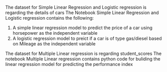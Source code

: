 The dataset for Simple Linear Regression and Logistic regression is regarding the details of cars
The Notebook Simple Linear Regression and Logistic regression contains the following:
  1) A simple linear regression model to predict the price of a car using horsepower as the independent variable
  2) A logistic regression model to preict if a car is of type gas/diesel based on Mileage as the independent variable

The dataset for Multiple Linear regression is regarding student_scores
The notebook Multiple Linear regression contains python code for buliding the linear regression model for predicting the performance index
